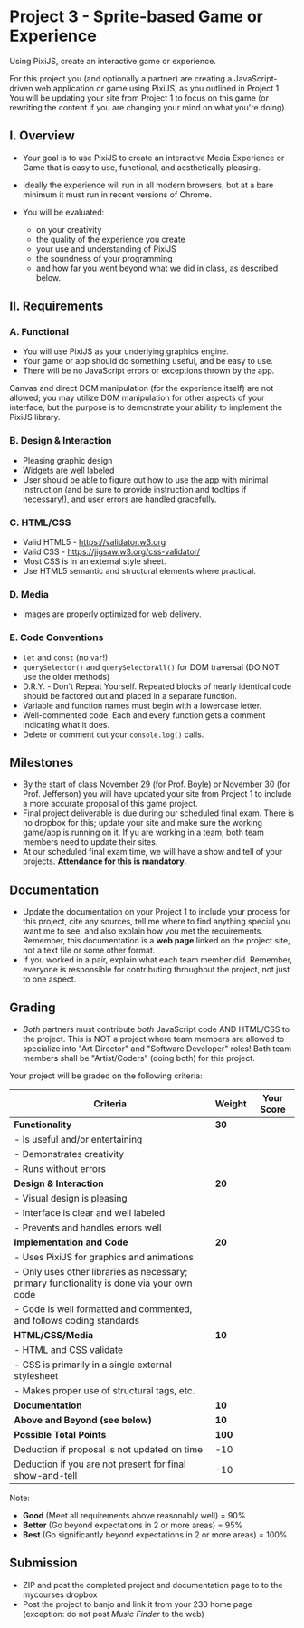 # Project 3 - Sprite-based Game or Experience
Using PixiJS, create an interactive game or experience.

For this project you (and optionally a partner) are creating a JavaScript-driven web application or game using PixiJS, as you outlined in Project 1. You will be updating your site from Project 1 to focus on this game (or rewriting the content if you are changing your mind on what you're doing).

## I. Overview
- Your goal is to use PixiJS to create an interactive Media Experience or Game that is easy to use, functional, and aesthetically pleasing.

- Ideally the experience will run in all modern browsers, but at a bare minimum it must run in recent versions of Chrome.

- You will be evaluated:
    - on your creativity
    - the quality of the experience you create
    - your use and understanding of PixiJS
    - the soundness of your programming
    - and how far you went beyond what we did in class, as described below.

## II. Requirements

### A. Functional
- You will use PixiJS as your underlying graphics engine.
- Your game or app should do something useful, and be easy to use.
- There will be no JavaScript errors or exceptions thrown by the app.

Canvas and direct DOM manipulation (for the experience itself) are not allowed; you may utilize DOM manipulation for other aspects of your interface, but the purpose is to demonstrate your ability to implement the PixiJS library.

### B. Design & Interaction
- Pleasing graphic design
- Widgets are well labeled
- User should be able to figure out how to use the app with minimal instruction (and be sure to provide instruction and tooltips if necessary!), and user errors are handled gracefully.

### C. HTML/CSS
- Valid HTML5 - https://validator.w3.org
- Valid CSS - https://jigsaw.w3.org/css-validator/
- Most CSS is in an external style sheet.
- Use HTML5 semantic and structural elements where practical.

### D. Media
- Images are properly optimized for web delivery.

### E. Code Conventions
- `let` and `const` (no `var`!)
- `querySelector()` and `querySelectorAll()` for DOM traversal (DO NOT use the older methods)
- D.R.Y. - Don't Repeat Yourself. Repeated blocks of nearly identical code should be factored out and placed in a separate function.
- Variable and function names must begin with a lowercase letter.
- Well-commented code. Each and every function gets a comment indicating what it does.
- Delete or comment out your `console.log()` calls.

## Milestones
- By the start of class November 29 (for Prof. Boyle) or November 30 (for Prof. Jefferson) you will have updated your site from Project 1 to include a more accurate proposal of this game project.
- Final project deliverable is due during our scheduled final exam. There is no dropbox for this; update your site and make sure the working game/app is running on it. If yu are working in a team, both team members need to update their sites.
- At our scheduled final exam time, we will have a show and tell of your projects. **Attendance for this is mandatory.**

## Documentation
- Update the documentation on your Project 1 to include your process for this project, cite any sources, tell me where to find anything special you want me to see, and also explain how you met the requirements. Remember, this documentation is a **web page** linked on the project site, not a text file or some other format.
- If you worked in a pair, explain what each team member did. Remember, everyone is responsible for contributing throughout the project, not just to one aspect.

## Grading
- *Both* partners must contribute *both* JavaScript code AND HTML/CSS to the project. This is NOT a project where team members are allowed to specialize into "Art Director" and "Software Developer" roles! Both team members shall be "Artist/Coders" (doing both) for this project.

Your project will be graded on the following criteria:

| Criteria | Weight | Your Score |
| -------- | ------ | ---------- |
| **Functionality** | **30** | |
|  - Is useful and/or entertaining | |
|  - Demonstrates creativity | |
|  - Runs without errors | |
| **Design & Interaction** | **20** | |
|  - Visual design is pleasing | |
|  - Interface is clear and well labeled | |
|  - Prevents and handles errors well | |
| **Implementation and Code** | **20** | |
|  - Uses PixiJS for graphics and animations | |
|  - Only uses other libraries as necessary; primary functionality is done via your own code | |
|  - Code is well formatted and commented, and follows coding standards | |
| **HTML/CSS/Media**  | **10** | |
|  - HTML and CSS validate | |
|  - CSS is primarily in a single external stylesheet | |
|  - Makes proper use of structural tags, etc. | |
| **Documentation** | **10** | |
| **Above and Beyond (see below)** | **10** | |
| **Possible Total Points** | **100** | |
| Deduction if proposal is not updated on time | -10 | |
| Deduction if you are not present for final show-and-tell | -10 | |

Note:
- **Good** (Meet all requirements above reasonably well) = 90%
- **Better** (Go beyond expectations in 2 or more areas) = 95%
- **Best** (Go significantly beyond expectations in 2 or more areas) = 100%

## Submission
- ZIP and post the completed project and documentation page to to the mycourses dropbox
- Post the project to banjo and link it from your 230 home page (exception: do not post *Music Finder* to the web)
